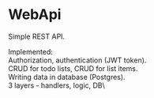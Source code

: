# WebApi

Simple REST API.

Implemented:\
Authorization, authentication (JWT token).\
CRUD for todo lists, CRUD for list items.\
Writing data in database (Postgres).\
3 layers - handlers, logic, DB\
